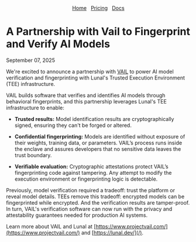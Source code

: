 <div align="center">
<nav>
<a href="/">Home</a>&nbsp;&nbsp;
<a href="/pricing.md">Pricing</a>&nbsp;&nbsp;
<a href="/docs/">Docs</a>
</nav>
</div>

# A Partnership with Vail to Fingerprint and Verify AI Models

September 07, 2025

We're excited to announce a partnership with [VAIL](https://www.projectvail.com/) to power AI model verification and fingerprinting with Lunal's Trusted Execution Environment (TEE) infrastructure.

VAIL builds software that verifies and identifies AI models through behavioral fingerprints, and this partnership leverages Lunal's TEE infrastructure to enable:

- **Trusted results:** Model identification results are cryptographically signed, ensuring they can't be forged or altered.

- **Confidential fingerprinting:** Models are identified without exposure of their weights, training data, or parameters. VAIL’s process runs inside the enclave and assures developers that no sensitive data leaves the trust boundary.

- **Verifiable evaluation:** Cryptographic attestations protect VAIL’s fingerprinting code against tampering. Any attempt to modify the execution environment or fingerprinting logic is detectable.

Previously, model verification required a tradeoff: trust the platform or reveal model details. TEEs remove this tradeoff: encrypted models can be fingerprinted while encrypted. And the verification results are tamper-proof. In turn, VAIL's verification software can now run with the privacy and attestability guarantees needed for production AI systems.

Learn more about VAIL and Lunal at [https://www.projectvail.com/](https://www.projectvail.com/) and [https://lunal.dev/](/).